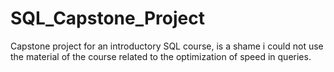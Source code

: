 # SQL_Capstone_Project
Capstone project for an introductory SQL course, is a shame i could not use the material of the course related to the optimization of speed in queries.

